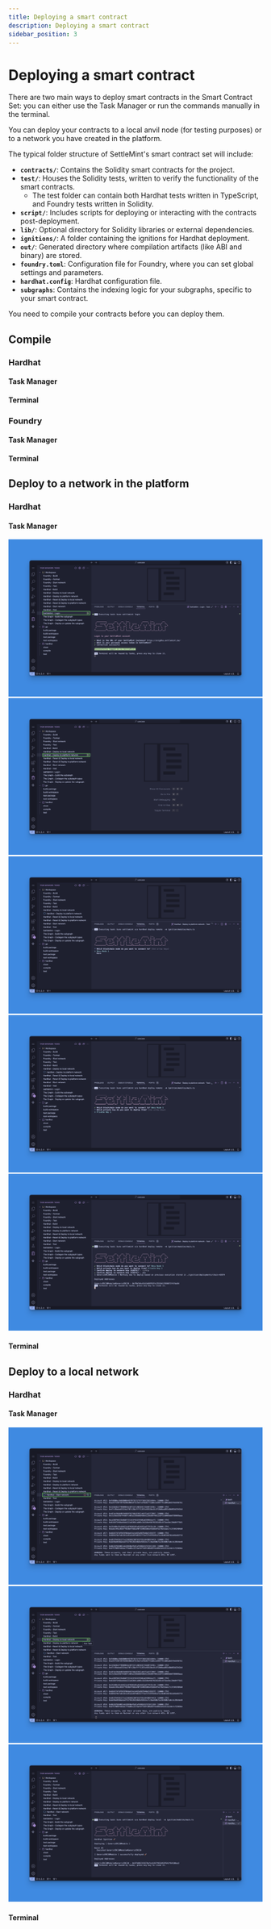 ```yaml
---
title: Deploying a smart contract
description: Deploying a smart contract
sidebar_position: 3
---
```


# Deploying a smart contract

There are two main ways to deploy smart contracts in the Smart Contract Set: you can either use the Task Manager or run the commands manually in the terminal.

You can deploy your contracts to a local anvil node (for testing purposes) or to a network you have created in the platform.

The typical folder structure of SettleMint's smart contract set will include:

- **`contracts/`**: Contains the Solidity smart contracts for the project.
- **`test/`**: Houses the Solidity tests, written to verify the functionality of the smart contracts.
  - The test folder can contain both Hardhat tests written in TypeScript, and Foundry tests written in Solidity.
- **`script/`**: Includes scripts for deploying or interacting with the contracts post-deployment.
- **`lib/`**: Optional directory for Solidity libraries or external dependencies.
- **`ignitions/`**: A folder containing the ignitions for Hardhat deployment.
- **`out/`**: Generated directory where compilation artifacts (like ABI and binary) are stored.
- **`foundry.toml`**: Configuration file for Foundry, where you can set global settings and parameters.
- **`hardhat.config`**: Hardhat configuration file.
- **`subgraphs`**: Contains the indexing logic for your subgraphs, specific to your smart contract.

You need to compile your contracts before you can deploy them.

## Compile

### Hardhat

#### **Task Manager**

#### **Terminal**

### Foundry

#### **Task Manager**

#### **Terminal**

## Deploy to a network in the platform

### Hardhat

#### **Task Manager**

![SettleMint login](../../../../../static/img/deploy-scs/settlemint-login.png)
![Hardhat deploy remote task manager](../../../../../static/img/deploy-scs/hardhat-deploy-remote.png)
![Hardhat deploy remote select node](../../../../../static/img/deploy-scs/hardhat-deploy-remote-select-node.png)
![Hardhat deploy remote select private key](../../../../../static/img/deploy-scs/hardhat-deploy-remote-select-private-key.png)
![Hardhat deploy remote success](../../../../../static/img/deploy-scs/hardhat-deploy-remote-success.png)

#### **Terminal**

## Deploy to a local network

### Hardhat

#### **Task Manager**

![Hardhat start local network](../../../../../static/img/deploy-scs/hardhat-start-local-network.png)
![Hardhat deploy local network](../../../../../static/img/deploy-scs/hardhat-deploy-local-network.png)
![Hardhat deploy local network success](../../../../../static/img/deploy-scs/hardhat-deploy-local-success.png)

#### **Terminal**

